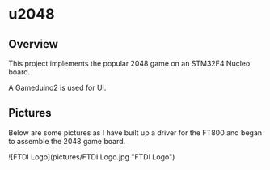 # u2048

## Overview

This project implements the popular 2048 game on an STM32F4 Nucleo board.

A Gameduino2 is used for UI.

## Pictures

Below are some pictures as I have built up a driver for the FT800 and began to
assemble the 2048 game board.

![FTDI Logo](pictures/FTDI Logo.jpg "FTDI Logo")

